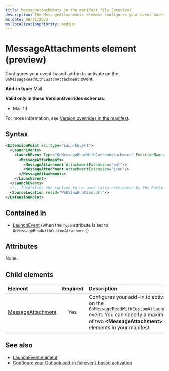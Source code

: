 ```yaml
---
title: MessageAttachments in the manifest file (preview)
description: The MessageAttachments element configures your event-based add-in to activate on the OnMessageReadWithCustomAttachment event.
ms.date: 08/31/2023
ms.localizationpriority: medium
---
```


# MessageAttachments element (preview)

Configures your event-based add-in to activate on the `OnMessageReadWithCustomAttachment` event.

**Add-in type:** Mail

**Valid only in these VersionOverrides schemas**:

- Mail 1.1

For more information, see [Version overrides in the manifest](/office/dev/add-ins/develop/add-in-manifests#version-overrides-in-the-manifest).

## Syntax

```XML
<ExtensionPoint xsi:type="LaunchEvent">
  <LaunchEvents>
    <LaunchEvent Type="OnMessageReadWithCustomAttachment" FunctionName="onMessageReadWithCustomAttachmentHandler">
      <MessageAttachments>
        <MessageAttachment AttachmentExtension="xml"/>
        <MessageAttachment AttachmentExtension="json"/>
      </MessageAttachments>
    </LaunchEvent>
  </LaunchEvents>
  <!-- Identifies the runtime to be used (also referenced by the Runtime element). -->
  <SourceLocation resid="WebViewRuntime.Url"/>
</ExtensionPoint>
```

## Contained in

- [LaunchEvent](launchevent.md) (when the `Type` attribute is set to `OnMessageReadWithCustomAttachment`)

## Attributes

None.

## Child elements

| Element | Required | Description |
|:-----|:-----:|:-----|
| [MessageAttachment](messageattachment.md) | Yes | Configures your add-in to activate on the `OnMessageReadWithCustomAttachment` event. You can specify a maximum of two **\<MessageAttachment\>** elements in your manifest. |

## See also

- [LaunchEvent element](launchevent.md)
- [Configure your Outlook add-in for event-based activation](/office/dev/add-ins/outlook/autolaunch#supported-events)
